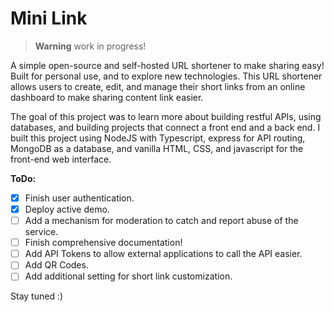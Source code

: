 # Mini Link

> **Warning** work in progress!

A simple open-source and self-hosted URL shortener to make sharing easy! Built for personal use, and to explore new technologies. This URL shortener allows users to create, edit, and manage their short links from an online dashboard to make sharing content link easier. 

<!-- Check out the live application at: **[milil.app](https://minil.app)** -->

The goal of this project was to learn more about building restful APIs, using databases, and building projects that connect a front end and a back end. I built this project using NodeJS with Typescript, express for API routing, MongoDB as a database, and vanilla HTML, CSS, and javascript for the front-end web interface.

**ToDo:**
- [x] Finish user authentication.
- [x] Deploy active demo.
- [ ] Add a mechanism for moderation to catch and report abuse of the service.
- [ ] Finish comprehensive documentation!
- [ ] Add API Tokens to allow external applications to call the API easier.
- [ ] Add QR Codes.
- [ ] Add additional setting for short link customization.

Stay tuned :)
